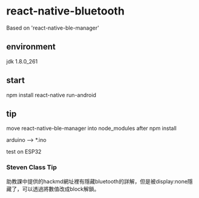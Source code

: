 # react-native-bluetooth
Based on 'react-native-ble-manager'
## environment
jdk 1.8.0_261

## start 
npm install 
react-native run-android

## tip
move react-native-ble-manager into node_modules after npm install

arduino --> *.ino

test on ESP32


### Steven Class Tip
助教課中提供的hackmd網址裡有隱藏bluetooth的詳解，但是被display:none隱藏了，可以透過將數值改成block解鎖。
